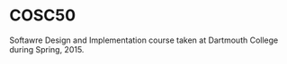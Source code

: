 # COSC50
Softawre Design and Implementation course taken at Dartmouth College during Spring, 2015. 

